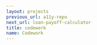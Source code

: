```yaml
---
layout: projects
previous_url: a11y-repo
next_url: loan-payoff-calculator
title: codework
name: Codework
---
```

